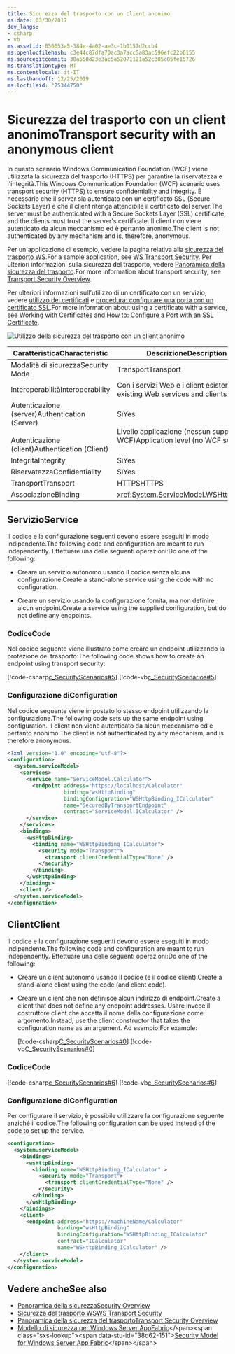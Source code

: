 ```yaml
---
title: Sicurezza del trasporto con un client anonimo
ms.date: 03/30/2017
dev_langs:
- csharp
- vb
ms.assetid: 056653a5-384e-4a02-ae3c-1b0157d2ccb4
ms.openlocfilehash: c3e44c87dfa70ac3a7acc5a83ac596efc22b6155
ms.sourcegitcommit: 30a558d23e3ac5a52071121a52c305c85fe15726
ms.translationtype: MT
ms.contentlocale: it-IT
ms.lasthandoff: 12/25/2019
ms.locfileid: "75344750"
---
```

# <a name="transport-security-with-an-anonymous-client"></a><span data-ttu-id="38d62-102">Sicurezza del trasporto con un client anonimo</span><span class="sxs-lookup"><span data-stu-id="38d62-102">Transport security with an anonymous client</span></span>

<span data-ttu-id="38d62-103">In questo scenario Windows Communication Foundation (WCF) viene utilizzata la sicurezza del trasporto (HTTPS) per garantire la riservatezza e l'integrità.</span><span class="sxs-lookup"><span data-stu-id="38d62-103">This Windows Communication Foundation (WCF) scenario uses transport security (HTTPS) to ensure confidentiality and integrity.</span></span> <span data-ttu-id="38d62-104">È necessario che il server sia autenticato con un certificato SSL (Secure Sockets Layer) e che il client ritenga attendibile il certificato del server.</span><span class="sxs-lookup"><span data-stu-id="38d62-104">The server must be authenticated with a Secure Sockets Layer (SSL) certificate, and the clients must trust the server's certificate.</span></span> <span data-ttu-id="38d62-105">Il client non viene autenticato da alcun meccanismo ed è pertanto anonimo.</span><span class="sxs-lookup"><span data-stu-id="38d62-105">The client is not authenticated by any mechanism and is, therefore, anonymous.</span></span>

<span data-ttu-id="38d62-106">Per un'applicazione di esempio, vedere la pagina relativa alla [sicurezza del trasporto WS](../samples/ws-transport-security.md).</span><span class="sxs-lookup"><span data-stu-id="38d62-106">For a sample application, see [WS Transport Security](../samples/ws-transport-security.md).</span></span> <span data-ttu-id="38d62-107">Per ulteriori informazioni sulla sicurezza del trasporto, vedere [Panoramica della sicurezza del trasporto](transport-security-overview.md).</span><span class="sxs-lookup"><span data-stu-id="38d62-107">For more information about transport security, see [Transport Security Overview](transport-security-overview.md).</span></span>

<span data-ttu-id="38d62-108">Per ulteriori informazioni sull'utilizzo di un certificato con un servizio, vedere [utilizzo dei certificati](working-with-certificates.md) e [procedura: configurare una porta con un certificato SSL](how-to-configure-a-port-with-an-ssl-certificate.md).</span><span class="sxs-lookup"><span data-stu-id="38d62-108">For more information about using a certificate with a service, see [Working with Certificates](working-with-certificates.md) and [How to: Configure a Port with an SSL Certificate](how-to-configure-a-port-with-an-ssl-certificate.md).</span></span>

![Utilizzo della sicurezza del trasporto con un client anonimo](./media/8fa2e931-0cfb-4aaa-9272-91d652b85d8d.gif)

|<span data-ttu-id="38d62-110">Caratteristica</span><span class="sxs-lookup"><span data-stu-id="38d62-110">Characteristic</span></span>|<span data-ttu-id="38d62-111">Descrizione</span><span class="sxs-lookup"><span data-stu-id="38d62-111">Description</span></span>|
|--------------------|-----------------|
|<span data-ttu-id="38d62-112">Modalità di sicurezza</span><span class="sxs-lookup"><span data-stu-id="38d62-112">Security Mode</span></span>|<span data-ttu-id="38d62-113">Transport</span><span class="sxs-lookup"><span data-stu-id="38d62-113">Transport</span></span>|
|<span data-ttu-id="38d62-114">Interoperabilità</span><span class="sxs-lookup"><span data-stu-id="38d62-114">Interoperability</span></span>|<span data-ttu-id="38d62-115">Con i servizi Web e i client esistenti</span><span class="sxs-lookup"><span data-stu-id="38d62-115">With existing Web services and clients</span></span>|
|<span data-ttu-id="38d62-116">Autenticazione (server)</span><span class="sxs-lookup"><span data-stu-id="38d62-116">Authentication (Server)</span></span><br /><br /> <span data-ttu-id="38d62-117">Autenticazione (client)</span><span class="sxs-lookup"><span data-stu-id="38d62-117">Authentication (Client)</span></span>|<span data-ttu-id="38d62-118">Sì</span><span class="sxs-lookup"><span data-stu-id="38d62-118">Yes</span></span><br /><br /> <span data-ttu-id="38d62-119">Livello applicazione (nessun supporto WCF)</span><span class="sxs-lookup"><span data-stu-id="38d62-119">Application level (no WCF support)</span></span>|
|<span data-ttu-id="38d62-120">Integrità</span><span class="sxs-lookup"><span data-stu-id="38d62-120">Integrity</span></span>|<span data-ttu-id="38d62-121">Sì</span><span class="sxs-lookup"><span data-stu-id="38d62-121">Yes</span></span>|
|<span data-ttu-id="38d62-122">Riservatezza</span><span class="sxs-lookup"><span data-stu-id="38d62-122">Confidentiality</span></span>|<span data-ttu-id="38d62-123">Sì</span><span class="sxs-lookup"><span data-stu-id="38d62-123">Yes</span></span>|
|<span data-ttu-id="38d62-124">Transport</span><span class="sxs-lookup"><span data-stu-id="38d62-124">Transport</span></span>|<span data-ttu-id="38d62-125">HTTPS</span><span class="sxs-lookup"><span data-stu-id="38d62-125">HTTPS</span></span>|
|<span data-ttu-id="38d62-126">Associazione</span><span class="sxs-lookup"><span data-stu-id="38d62-126">Binding</span></span>|<xref:System.ServiceModel.WSHttpBinding>|

## <a name="service"></a><span data-ttu-id="38d62-127">Servizio</span><span class="sxs-lookup"><span data-stu-id="38d62-127">Service</span></span>

<span data-ttu-id="38d62-128">Il codice e la configurazione seguenti devono essere eseguiti in modo indipendente.</span><span class="sxs-lookup"><span data-stu-id="38d62-128">The following code and configuration are meant to run independently.</span></span> <span data-ttu-id="38d62-129">Effettuare una delle seguenti operazioni:</span><span class="sxs-lookup"><span data-stu-id="38d62-129">Do one of the following:</span></span>

- <span data-ttu-id="38d62-130">Creare un servizio autonomo usando il codice senza alcuna configurazione.</span><span class="sxs-lookup"><span data-stu-id="38d62-130">Create a stand-alone service using the code with no configuration.</span></span>

- <span data-ttu-id="38d62-131">Creare un servizio usando la configurazione fornita, ma non definire alcun endpoint.</span><span class="sxs-lookup"><span data-stu-id="38d62-131">Create a service using the supplied configuration, but do not define any endpoints.</span></span>

### <a name="code"></a><span data-ttu-id="38d62-132">Codice</span><span class="sxs-lookup"><span data-stu-id="38d62-132">Code</span></span>

<span data-ttu-id="38d62-133">Nel codice seguente viene illustrato come creare un endpoint utilizzando la protezione del trasporto:</span><span class="sxs-lookup"><span data-stu-id="38d62-133">The following code shows how to create an endpoint using transport security:</span></span>

[!code-csharp[c_SecurityScenarios#5](~/samples/snippets/csharp/VS_Snippets_CFX/c_securityscenarios/cs/source.cs#5)]
[!code-vb[c_SecurityScenarios#5](~/samples/snippets/visualbasic/VS_Snippets_CFX/c_securityscenarios/vb/source.vb#5)]

### <a name="configuration"></a><span data-ttu-id="38d62-134">Configurazione di</span><span class="sxs-lookup"><span data-stu-id="38d62-134">Configuration</span></span>

<span data-ttu-id="38d62-135">Nel codice seguente viene impostato lo stesso endpoint utilizzando la configurazione.</span><span class="sxs-lookup"><span data-stu-id="38d62-135">The following code sets up the same endpoint using configuration.</span></span> <span data-ttu-id="38d62-136">Il client non viene autenticato da alcun meccanismo ed è pertanto anonimo.</span><span class="sxs-lookup"><span data-stu-id="38d62-136">The client is not authenticated by any mechanism, and is therefore anonymous.</span></span>

```xml
<?xml version="1.0" encoding="utf-8"?>
<configuration>
  <system.serviceModel>
    <services>
      <service name="ServiceModel.Calculator">
        <endpoint address="https://localhost/Calculator"
                  binding="wsHttpBinding"
                  bindingConfiguration="WSHttpBinding_ICalculator"
                  name="SecuredByTransportEndpoint"
                  contract="ServiceModel.ICalculator" />
      </service>
    </services>
    <bindings>
      <wsHttpBinding>
        <binding name="WSHttpBinding_ICalculator">
          <security mode="Transport">
            <transport clientCredentialType="None" />
          </security>
        </binding>
      </wsHttpBinding>
    </bindings>
    <client />
  </system.serviceModel>
</configuration>
```

## <a name="client"></a><span data-ttu-id="38d62-137">Client</span><span class="sxs-lookup"><span data-stu-id="38d62-137">Client</span></span>

<span data-ttu-id="38d62-138">Il codice e la configurazione seguenti devono essere eseguiti in modo indipendente.</span><span class="sxs-lookup"><span data-stu-id="38d62-138">The following code and configuration are meant to run independently.</span></span> <span data-ttu-id="38d62-139">Effettuare una delle seguenti operazioni:</span><span class="sxs-lookup"><span data-stu-id="38d62-139">Do one of the following:</span></span>

- <span data-ttu-id="38d62-140">Creare un client autonomo usando il codice (e il codice client).</span><span class="sxs-lookup"><span data-stu-id="38d62-140">Create a stand-alone client using the code (and client code).</span></span>

- <span data-ttu-id="38d62-141">Creare un client che non definisce alcun indirizzo di endpoint.</span><span class="sxs-lookup"><span data-stu-id="38d62-141">Create a client that does not define any endpoint addresses.</span></span> <span data-ttu-id="38d62-142">Usare invece il costruttore client che accetta il nome della configurazione come argomento.</span><span class="sxs-lookup"><span data-stu-id="38d62-142">Instead, use the client constructor that takes the configuration name as an argument.</span></span> <span data-ttu-id="38d62-143">Ad esempio:</span><span class="sxs-lookup"><span data-stu-id="38d62-143">For example:</span></span>

     [!code-csharp[C_SecurityScenarios#0](~/samples/snippets/csharp/VS_Snippets_CFX/c_securityscenarios/cs/source.cs#0)]
     [!code-vb[C_SecurityScenarios#0](~/samples/snippets/visualbasic/VS_Snippets_CFX/c_securityscenarios/vb/source.vb#0)]

### <a name="code"></a><span data-ttu-id="38d62-144">Codice</span><span class="sxs-lookup"><span data-stu-id="38d62-144">Code</span></span>

[!code-csharp[c_SecurityScenarios#6](~/samples/snippets/csharp/VS_Snippets_CFX/c_securityscenarios/cs/source.cs#6)]
[!code-vb[c_SecurityScenarios#6](~/samples/snippets/visualbasic/VS_Snippets_CFX/c_securityscenarios/vb/source.vb#6)]

### <a name="configuration"></a><span data-ttu-id="38d62-145">Configurazione di</span><span class="sxs-lookup"><span data-stu-id="38d62-145">Configuration</span></span>

<span data-ttu-id="38d62-146">Per configurare il servizio, è possibile utilizzare la configurazione seguente anziché il codice.</span><span class="sxs-lookup"><span data-stu-id="38d62-146">The following configuration can be used instead of the code to set up the service.</span></span>

```xml
<configuration>
  <system.serviceModel>
    <bindings>
      <wsHttpBinding>
        <binding name="WSHttpBinding_ICalculator" >
          <security mode="Transport">
            <transport clientCredentialType="None" />
          </security>
        </binding>
      </wsHttpBinding>
    </bindings>
    <client>
      <endpoint address="https://machineName/Calculator"
                binding="wsHttpBinding"
                bindingConfiguration="WSHttpBinding_ICalculator"
                contract="ICalculator"
                name="WSHttpBinding_ICalculator" />
    </client>
  </system.serviceModel>
</configuration>
```

## <a name="see-also"></a><span data-ttu-id="38d62-147">Vedere anche</span><span class="sxs-lookup"><span data-stu-id="38d62-147">See also</span></span>

- [<span data-ttu-id="38d62-148">Panoramica della sicurezza</span><span class="sxs-lookup"><span data-stu-id="38d62-148">Security Overview</span></span>](security-overview.md)
- [<span data-ttu-id="38d62-149">Sicurezza del trasporto WS</span><span class="sxs-lookup"><span data-stu-id="38d62-149">WS Transport Security</span></span>](../samples/ws-transport-security.md)
- [<span data-ttu-id="38d62-150">Panoramica della sicurezza del trasporto</span><span class="sxs-lookup"><span data-stu-id="38d62-150">Transport Security Overview</span></span>](transport-security-overview.md)
- <span data-ttu-id="38d62-151">[Modello di sicurezza per Windows Server AppFabric](https://docs.microsoft.com/previous-versions/appfabric/ee677202(v=azure.10))</span><span class="sxs-lookup"><span data-stu-id="38d62-151">[Security Model for Windows Server App Fabric](https://docs.microsoft.com/previous-versions/appfabric/ee677202(v=azure.10))</span></span>

